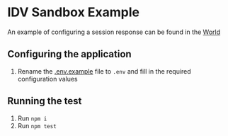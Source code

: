 # IDV Sandbox Example

An example of configuring a session response can be found in the [World](./features/support/world.js)

## Configuring the application

1. Rename the [.env.example](.env.example) file to `.env` and fill in the required configuration values

## Running the test
1. Run `npm i`
1. Run `npm test`
